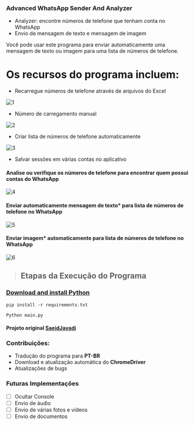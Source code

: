 ### Advanced WhatsApp Sender And Analyzer

- Analyzer: encontre números de telefone que tenham conta no WhatsApp
- Envio de mensagem de texto e mensagem de imagem

Você pode usar este programa para enviar automaticamente uma mensagem de texto ou imagem para uma lista de números de telefone.

# Os recursos do programa incluem:

- Recarregue números de telefone através de arquivos do Excel

![1](https://user-images.githubusercontent.com/53658372/162801064-a4e493f5-c3ce-404a-8bb7-cd4e20d7dbd9.gif)

- Número de carregamento manual

![2](https://user-images.githubusercontent.com/53658372/162882369-907c52e5-8c7f-426c-85f9-8369c4a276fc.gif)

- Criar lista de números de telefone automaticamente

![3](https://user-images.githubusercontent.com/53658372/162882662-1ef5f022-4c73-44dd-b2c9-797e11f2643f.gif)

- Salvar sessões em várias contas no aplicativo

#### Analise ou verifique os números de telefone para encontrar quem possui contas do WhatsApp

![4](https://user-images.githubusercontent.com/53658372/162881010-f0d04bd5-d035-4614-828f-f7fe0159fb4c.gif)

#### Enviar automaticamente mensagem de texto* para lista de números de telefone no WhatsApp

![5](https://user-images.githubusercontent.com/53658372/162883037-d53d3ace-b07c-48b5-87f8-41b99bcbc242.gif)

#### Enviar imagem* automaticamente para lista de números de telefone no WhatsApp

![6](https://user-images.githubusercontent.com/53658372/162881707-6d8fbec5-4cda-4e18-9e6f-9b6eb22d8b90.gif)

>## **Etapas da Execução do Programa**

### <a href="https://www.python.org/downloads/" target="_blank">Download and install Python</a>

`pip install -r requirements.txt`

`Python main.py`


#### Projeto original <a href="https://github.com/SaeidJavadi/Advanced-WhatsApp-Sender" target="_blank">SaeidJavadi</a>


### Contribuições: 
- Tradução do programa para **PT-BR**
- Download e atualização automática do **ChromeDriver**
- Atualizações de bugs


### Futuras Implementações 
- [ ]  Ocultar Console 
- [ ]  Envio de áudio 
- [ ]  Envio de várias fotos e vídeos 
- [ ]  Envio de documentos
